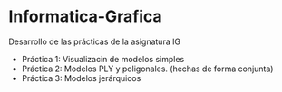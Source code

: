 # Informatica-Grafica
Desarrollo de las prácticas de la asignatura IG

  - Práctica 1:  Visualizacin de modelos simples
  - Práctica 2: Modelos PLY y poligonales. 
  (hechas de forma conjunta)
  - Práctica 3: Modelos jerárquicos

